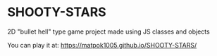 # SHOOTY-STARS
2D "bullet hell" type game project made using JS classes and objects

You can play it at: https://matpok1005.github.io/SHOOTY-STARS/
